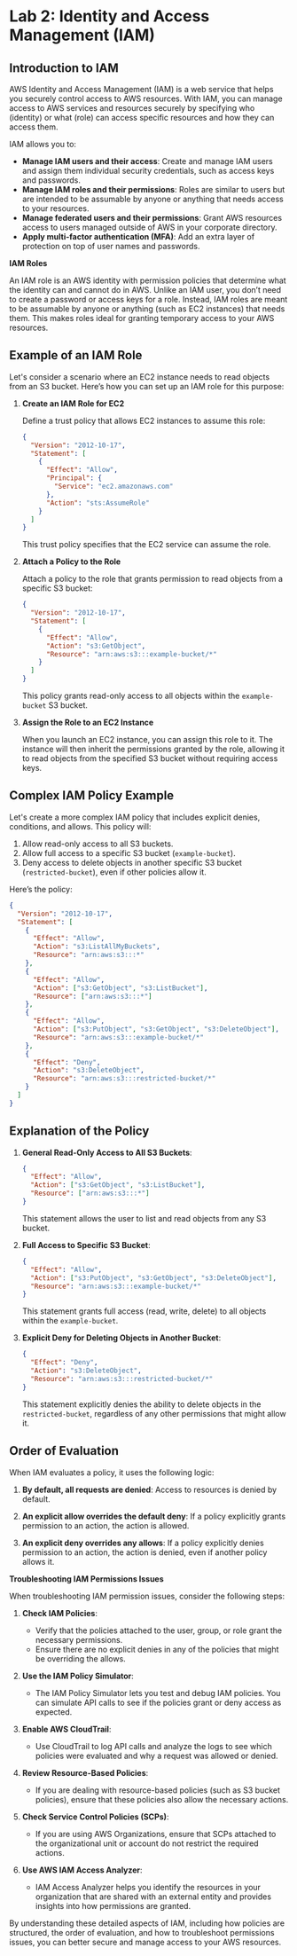 # Lab 2: Identity and Access Management (IAM)

## Introduction to IAM

AWS Identity and Access Management (IAM) is a web service that helps you securely control access to AWS resources. With IAM, you can manage access to AWS services and resources securely by specifying who (identity) or what (role) can access specific resources and how they can access them.

IAM allows you to:

- **Manage IAM users and their access**: Create and manage IAM users and assign them individual security credentials, such as access keys and passwords.
- **Manage IAM roles and their permissions**: Roles are similar to users but are intended to be assumable by anyone or anything that needs access to your resources.
- **Manage federated users and their permissions**: Grant AWS resources access to users managed outside of AWS in your corporate directory.
- **Apply multi-factor authentication (MFA)**: Add an extra layer of protection on top of user names and passwords.

**IAM Roles**

An IAM role is an AWS identity with permission policies that determine what the identity can and cannot do in AWS. Unlike an IAM user, you don’t need to create a password or access keys for a role. Instead, IAM roles are meant to be assumable by anyone or anything (such as EC2 instances) that needs them. This makes roles ideal for granting temporary access to your AWS resources.

## Example of an IAM Role

Let's consider a scenario where an EC2 instance needs to read objects from an S3 bucket. Here’s how you can set up an IAM role for this purpose:

1. **Create an IAM Role for EC2**

   Define a trust policy that allows EC2 instances to assume this role:

   ```json
   {
     "Version": "2012-10-17",
     "Statement": [
       {
         "Effect": "Allow",
         "Principal": {
           "Service": "ec2.amazonaws.com"
         },
         "Action": "sts:AssumeRole"
       }
     ]
   }
   ```

   This trust policy specifies that the EC2 service can assume the role.

2. **Attach a Policy to the Role**

   Attach a policy to the role that grants permission to read objects from a specific S3 bucket:

   ```json
   {
     "Version": "2012-10-17",
     "Statement": [
       {
         "Effect": "Allow",
         "Action": "s3:GetObject",
         "Resource": "arn:aws:s3:::example-bucket/*"
       }
     ]
   }
   ```

   This policy grants read-only access to all objects within the `example-bucket` S3 bucket.

3. **Assign the Role to an EC2 Instance**

   When you launch an EC2 instance, you can assign this role to it. The instance will then inherit the permissions granted by the role, allowing it to read objects from the specified S3 bucket without requiring access keys.

## Complex IAM Policy Example

Let's create a more complex IAM policy that includes explicit denies, conditions, and allows. This policy will:

1. Allow read-only access to all S3 buckets.
2. Allow full access to a specific S3 bucket (`example-bucket`).
3. Deny access to delete objects in another specific S3 bucket (`restricted-bucket`), even if other policies allow it.

Here’s the policy:

```json
{
  "Version": "2012-10-17",
  "Statement": [
    {
      "Effect": "Allow",
      "Action": "s3:ListAllMyBuckets",
      "Resource": "arn:aws:s3:::*"
    },
    {
      "Effect": "Allow",
      "Action": ["s3:GetObject", "s3:ListBucket"],
      "Resource": ["arn:aws:s3:::*"]
    },
    {
      "Effect": "Allow",
      "Action": ["s3:PutObject", "s3:GetObject", "s3:DeleteObject"],
      "Resource": "arn:aws:s3:::example-bucket/*"
    },
    {
      "Effect": "Deny",
      "Action": "s3:DeleteObject",
      "Resource": "arn:aws:s3:::restricted-bucket/*"
    }
  ]
}
```

## Explanation of the Policy

1. **General Read-Only Access to All S3 Buckets**:

   ```json
   {
     "Effect": "Allow",
     "Action": ["s3:GetObject", "s3:ListBucket"],
     "Resource": ["arn:aws:s3:::*"]
   }
   ```

   This statement allows the user to list and read objects from any S3 bucket.

2. **Full Access to Specific S3 Bucket**:

   ```json
   {
     "Effect": "Allow",
     "Action": ["s3:PutObject", "s3:GetObject", "s3:DeleteObject"],
     "Resource": "arn:aws:s3:::example-bucket/*"
   }
   ```

   This statement grants full access (read, write, delete) to all objects within the `example-bucket`.

3. **Explicit Deny for Deleting Objects in Another Bucket**:
   ```json
   {
     "Effect": "Deny",
     "Action": "s3:DeleteObject",
     "Resource": "arn:aws:s3:::restricted-bucket/*"
   }
   ```
   This statement explicitly denies the ability to delete objects in the `restricted-bucket`, regardless of any other permissions that might allow it.

## Order of Evaluation

When IAM evaluates a policy, it uses the following logic:

1. **By default, all requests are denied**: Access to resources is denied by default.

2. **An explicit allow overrides the default deny**: If a policy explicitly grants permission to an action, the action is allowed.

3. **An explicit deny overrides any allows**: If a policy explicitly denies permission to an action, the action is denied, even if another policy allows it.

**Troubleshooting IAM Permissions Issues**

When troubleshooting IAM permission issues, consider the following steps:

1. **Check IAM Policies**:

   - Verify that the policies attached to the user, group, or role grant the necessary permissions.
   - Ensure there are no explicit denies in any of the policies that might be overriding the allows.

2. **Use the IAM Policy Simulator**:

   - The IAM Policy Simulator lets you test and debug IAM policies. You can simulate API calls to see if the policies grant or deny access as expected.

3. **Enable AWS CloudTrail**:

   - Use CloudTrail to log API calls and analyze the logs to see which policies were evaluated and why a request was allowed or denied.

4. **Review Resource-Based Policies**:

   - If you are dealing with resource-based policies (such as S3 bucket policies), ensure that these policies also allow the necessary actions.

5. **Check Service Control Policies (SCPs)**:

   - If you are using AWS Organizations, ensure that SCPs attached to the organizational unit or account do not restrict the required actions.

6. **Use AWS IAM Access Analyzer**:
   - IAM Access Analyzer helps you identify the resources in your organization that are shared with an external entity and provides insights into how permissions are granted.

By understanding these detailed aspects of IAM, including how policies are structured, the order of evaluation, and how to troubleshoot permissions issues, you can better secure and manage access to your AWS resources.
